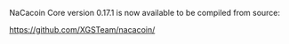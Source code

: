 NaCacoin Core version 0.17.1 is now available to be compiled from source:

  <https://github.com/XGSTeam/nacacoin/>

